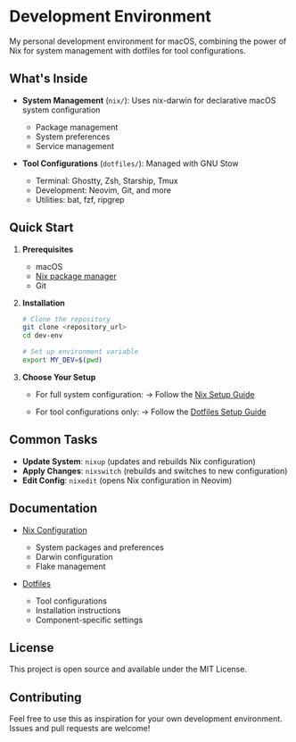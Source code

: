 # Development Environment

My personal development environment for macOS, combining the power of Nix for system management with dotfiles for tool configurations.

## What's Inside

- **System Management** (`nix/`): Uses nix-darwin for declarative macOS system configuration
  - Package management
  - System preferences
  - Service management
  
- **Tool Configurations** (`dotfiles/`): Managed with GNU Stow
  - Terminal: Ghostty, Zsh, Starship, Tmux
  - Development: Neovim, Git, and more
  - Utilities: bat, fzf, ripgrep

## Quick Start

1. **Prerequisites**
   - macOS
   - [Nix package manager](https://nixos.org/download.html)
   - Git

2. **Installation**
   ```bash
   # Clone the repository
   git clone <repository_url>
   cd dev-env

   # Set up environment variable
   export MY_DEV=$(pwd)
   ```

3. **Choose Your Setup**

   - For full system configuration:
     → Follow the [Nix Setup Guide](nix/README.md)
   
   - For tool configurations only:
     → Follow the [Dotfiles Setup Guide](dotfiles/README.md)

## Common Tasks

- **Update System**: `nixup` (updates and rebuilds Nix configuration)
- **Apply Changes**: `nixswitch` (rebuilds and switches to new configuration)
- **Edit Config**: `nixedit` (opens Nix configuration in Neovim)

## Documentation

- [Nix Configuration](nix/README.md)
  - System packages and preferences
  - Darwin configuration
  - Flake management

- [Dotfiles](dotfiles/README.md)
  - Tool configurations
  - Installation instructions
  - Component-specific settings

## License

This project is open source and available under the MIT License.

## Contributing

Feel free to use this as inspiration for your own development environment. Issues and pull requests are welcome!